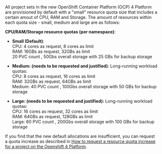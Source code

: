 All project sets in the new OpenShift Container Platform (OCP) 4 Platform are provisioned by default with a "small" resource quota size that includes a certain amout of CPU, RAM and Storage.  The amount of resources within each quota size - small, medium and large are as follows:

**CPU/RAM/Storage resource quotas (per namespace)**:
* **Small (Default)**:<br/> 
  CPU: 4 cores as request, 8 cores as limit <br/>
  RAM: 16GBs as request, 32GBs as limit<br/>
  20 PVC count , 50Gbs overall storage with 25 GBs for backup storage<br/>

* **Medium: (needs to be requested and justified)**:
Long-running workload quotas:<br/>
CPU: 8 cores as request, 16 cores as limit<br/>
RAM: 32GBs as request, 64GBs as limit<br/>
Medium: 40 PVC count , 100Gbs overall storage with 50 GBs for backup storage<br/>

* **Large: (needs to be requested and justified):**
Long-running workload quotas:<br/>
CPU: 16 cores as request, 32 cores as limit<br/>
RAM: 64GBs as request, 128GBs as limit<br/>
Large: 60 PVC count , 200Gbs overall storage with 100 GBs for backup storage 

If you find that the new default allocations are insufficient, you can request a quota increase as described in [How to request a resource quota increase for a project on the Openshift 4 Platform](https://developer.gov.bc.ca/Need-more-quota-for-OpenShift-project-set).
